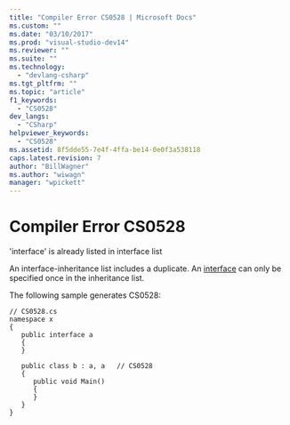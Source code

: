 ```yaml
---
title: "Compiler Error CS0528 | Microsoft Docs"
ms.custom: ""
ms.date: "03/10/2017"
ms.prod: "visual-studio-dev14"
ms.reviewer: ""
ms.suite: ""
ms.technology: 
  - "devlang-csharp"
ms.tgt_pltfrm: ""
ms.topic: "article"
f1_keywords: 
  - "CS0528"
dev_langs: 
  - "CSharp"
helpviewer_keywords: 
  - "CS0528"
ms.assetid: 8f5dde55-7e4f-4ffa-be14-0e0f3a538118
caps.latest.revision: 7
author: "BillWagner"
ms.author: "wiwagn"
manager: "wpickett"
---
```

# Compiler Error CS0528
'interface' is already listed in interface list  
  
 An interface-inheritance list includes a duplicate. An [interface](../../csharp/language-reference/keywords/interface.md) can only be specified once in the inheritance list.  
  
 The following sample generates CS0528:  
  
```  
// CS0528.cs  
namespace x  
{  
   public interface a  
   {  
   }  
  
   public class b : a, a   // CS0528  
   {  
      public void Main()  
      {  
      }  
   }  
}  
```